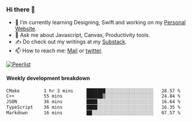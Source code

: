 ### Hi there 👋

- 🌱 I’m currently learning Designing, Swift and working on my [Personal Website](https://kvaishak.com/).
- 💬 Ask me about Javascript, Canvas,  Productivity tools. 
- :writing_hand: Do check out my writings at my [Substack](https://kvaishak.substack.com/).
- 📫 How to reach me: [Mail](mailto:vaishak.kaippanchery@gmail.com) or [twitter](https://twitter.com/kvaishack).

[![Peerlist](https://github-readme-badge.peerlist.io/api/vaishak)](https://peerlist.io/vaishak)

#### Weekly development breakdown

<!--START_SECTION:waka-->

```txt
CMake         1 hr 3 mins     ███████░░░░░░░░░░░░░░░░░░   28.57 %
C++           55 mins         ██████▒░░░░░░░░░░░░░░░░░░   24.84 %
JSON          36 mins         ████░░░░░░░░░░░░░░░░░░░░░   16.64 %
TypeScript    36 mins         ████░░░░░░░░░░░░░░░░░░░░░   16.35 %
Markdown      16 mins         ██░░░░░░░░░░░░░░░░░░░░░░░   07.57 %
```

<!--END_SECTION:waka-->
